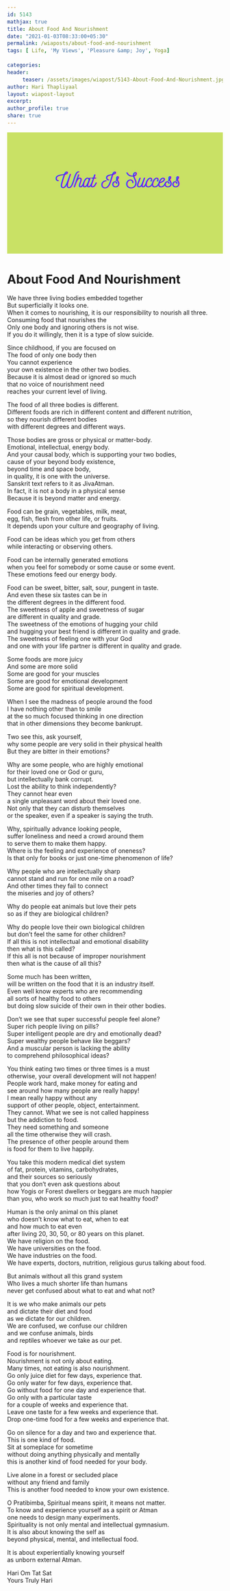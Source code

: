 ```yaml
--- 
id: 5143
mathjax: true  
title: About Food And Nourishment
date: "2021-01-03T08:33:00+05:30"
permalink: /wiaposts/about-food-and-nourishment
tags: [ Life, 'My Views', 'Pleasure &amp; Joy', Yoga]    

categories: 
header:
     teaser: /assets/images/wiapost/5143-About-Food-And-Nourishment.jpg
author: Hari Thapliyaal 
layout: wiapost-layout 
excerpt:  
author_profile: true 
share: true 
---
```


![About Food And Nourishment](/assets/images/wiapost/5143-About-Food-And-Nourishment.jpg)     
   
# About Food And Nourishment   
        
We have three living bodies embedded together     
But superficially it looks one.     
When it comes to nourishing, it is our responsibility to nourish all three.     
Consuming food that nourishes the     
Only one body and ignoring others is not wise.     
If you do it willingly, then it is a type of slow suicide.    
    
Since childhood, if you are focused on     
The food of only one body then     
You cannot experience     
your own existence in the other two bodies.     
Because it is almost dead or ignored so much     
that no voice of nourishment need     
reaches your current level of living.    
    
The food of all three bodies is different.     
Different foods are rich in different content and different nutrition,     
so they nourish different bodies     
with different degrees and different ways.    
    
Those bodies are gross or physical or matter-body.     
Emotional, intellectual, energy body.     
And your causal body, which is supporting your two bodies,     
cause of your beyond body existence,     
beyond time and space body,     
in quality, it is one with the universe.     
Sanskrit text refers to it as JivaAtman.     
In fact, it is not a body in a physical sense     
Because it is beyond matter and energy.    
    
Food can be grain, vegetables, milk, meat,     
egg, fish, flesh from other life, or fruits.     
It depends upon your culture and geography of living.    
    
Food can be ideas which you get from others     
while interacting or observing others.    
    
Food can be internally generated emotions     
when you feel for somebody or some cause or some event.     
These emotions feed our energy body.    
    
Food can be sweet, bitter, salt, sour, pungent in taste.     
And even these six tastes can be in     
the different degrees in the different food.     
The sweetness of apple and sweetness of sugar     
are different in quality and grade.     
The sweetness of the emotions of hugging your child     
and hugging your best friend is different in quality and grade.     
The sweetness of feeling one with your God     
and one with your life partner is different in quality and grade.    
    
Some foods are more juicy     
And some are more solid     
Some are good for your muscles     
Some are good for emotional development     
Some are good for spiritual development.    
    
When I see the madness of people around the food     
I have nothing other than to smile     
at the so much focused thinking in one direction     
that in other dimensions they become bankrupt.    
    
Two see this, ask yourself,     
why some people are very solid in their physical health     
But they are bitter in their emotions?    
    
Why are some people, who are highly emotional     
for their loved one or God or guru,     
but intellectually bank corrupt.     
Lost the ability to think independently?     
They cannot hear even     
a single unpleasant word about their loved one.     
Not only that they can disturb themselves     
or the speaker, even if a speaker is saying the truth.    
    
Why, spiritually advance looking people,     
suffer loneliness and need a crowd around them     
to serve them to make them happy.     
Where is the feeling and experience of oneness?     
Is that only for books or just one-time phenomenon of life?    
    
Why people who are intellectually sharp     
cannot stand and run for one mile on a road?     
And other times they fail to connect     
the miseries and joy of others?    
    
Why do people eat animals but love their pets     
so as if they are biological children?    
    
Why do people love their own biological children     
but don’t feel the same for other children?     
If all this is not intellectual and emotional disability     
then what is this called?     
If this all is not because of improper nourishment     
then what is the cause of all this?    
    
Some much has been written,     
will be written on the food that it is an industry itself.     
Even well know experts who are recommending     
all sorts of healthy food to others     
but doing slow suicide of their own in their other bodies.    
    
Don’t we see that super successful people feel alone?     
Super rich people living on pills?     
Super intelligent people are dry and emotionally dead?     
Super wealthy people behave like beggars?     
And a muscular person is lacking the ability     
to comprehend philosophical ideas?    
    
You think eating two times or three times is a must     
otherwise, your overall development will not happen!     
People work hard, make money for eating and     
see around how many people are really happy!     
I mean really happy without any     
support of other people, object, entertainment.     
They cannot. What we see is not called happiness     
but the addiction to food.     
They need something and someone     
all the time otherwise they will crash.     
The presence of other people around them     
is food for them to live happily.    
    
You take this modern medical diet system     
of fat, protein, vitamins, carbohydrates,     
and their sources so seriously     
that you don’t even ask questions about     
how Yogis or Forest dwellers or beggars are much happier     
than you, who work so much just to eat healthy food?    
    
Human is the only animal on this planet     
who doesn’t know what to eat, when to eat     
and how much to eat even     
after living 20, 30, 50, or 80 years on this planet.     
We have religion on the food.     
We have universities on the food.     
We have industries on the food.     
We have experts, doctors, nutrition, religious gurus talking about food.    
    
But animals without all this grand system     
Who lives a much shorter life than humans     
never get confused about what to eat and what not?    
    
It is we who make animals our pets     
and dictate their diet and food     
as we dictate for our children.     
We are confused, we confuse our children     
and we confuse animals, birds     
and reptiles whoever we take as our pet.    
    
Food is for nourishment.     
Nourishment is not only about eating.     
Many times, not eating is also nourishment.     
Go only juice diet for few days, experience that.     
Go only water for few days, experience that.     
Go without food for one day and experience that.     
Go only with a particular taste     
for a couple of weeks and experience that.     
Leave one taste for a few weeks and experience that.     
Drop one-time food for a few weeks and experience that.    
    
Go on silence for a day and two and experience that.     
This is one kind of food.     
Sit at someplace for sometime     
without doing anything physically and mentally     
this is another kind of food needed for your body.    
    
Live alone in a forest or secluded place     
without any friend and family     
This is another food needed to know your own existence.    
    
O Pratibimba, Spiritual means spirit, it means not matter.     
To know and experience yourself as a spirit or Atman     
one needs to design many experiments.     
Spirituality is not only mental and intellectual gymnasium.     
It is also about knowing the self as     
beyond physical, mental, and intellectual food.    
    
It is about experientially knowing yourself     
as unborn external Atman.    
    
Hari Om Tat Sat     
Yours Truly Hari    
